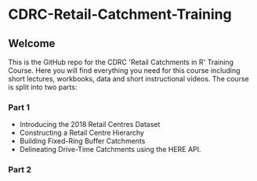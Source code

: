 # CDRC-Retail-Catchment-Training

## Welcome

This is the GitHub repo for the CDRC 'Retail Catchments in R' Training Course. Here you will find everything you need for this course including short lectures, workbooks, data and short instructional videos. The course is split into two parts:

### **Part 1**

* Introducing the 2018 Retail Centres Dataset
* Constructing a Retail Centre Hierarchy
* Building Fixed-Ring Buffer Catchments
* Delineating Drive-Time Catchments using the HERE API.

### **Part 2**



